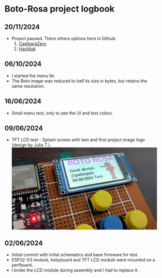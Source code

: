 # **Boto-Rosa project logbook**

## 20/11/2024
- Project paused.  There others options here in Github:
    1. [CapibaraZero](https://github.com/CapibaraZero/)
    2. [Hackbat](https://github.com/controlpaths/hackbat)

## 06/10/2024
- I started the menu lib.
- The Boto image was reduced to half its size in bytes, but retains the same resolution.

## 16/06/2024
- Small menu test, only to see the UI and test colors.

## 09/06/2024
- TFT LCD test - Splash screen with text and first project image logo (design by Julia T.).
![Splash screen](Images/splash.jpg)

## 02/06/2024
 - Initial commit with initial schematics and base firmware for test.
 - ESP32-S3 module, kebyboard and TFT LCD module were mounted on a perfboard.
 - I broke the LCD module during assembly and I had to replace it.
